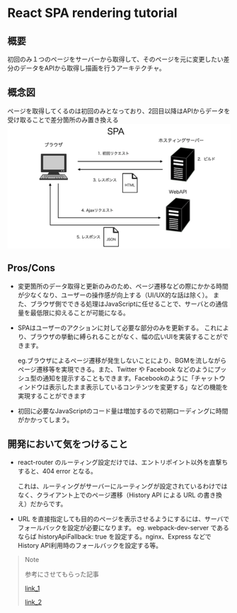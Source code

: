 # React SPA rendering tutorial

## 概要
初回のみ１つのページをサーバーから取得して、そのページを元に変更したい差分のデータをAPIから取得し描画を行うアーキテクチャ。

## 概念図
ページを取得してくるのは初回のみとなっており、2回目以降はAPIからデータを受け取ることで差分箇所のみ置き換える
![概念図](./SPA.png)

## Pros/Cons
- 変更箇所のデータ取得と更新のみのため、ページ遷移などの際にかかる時間が少なくなり、ユーザーの操作感が向上する（UI/UX的な話は除く）。
また、ブラウザ側でできる処理はJavaScriptに任せることで、サーバとの通信量を最低限に抑えることが可能になる。

- SPAはユーザーのアクションに対して必要な部分のみを更新する。
これにより、ブラウザの挙動に縛られることがなく、幅の広いUIを実装することができます。

  eg.ブラウザによるページ遷移が発生しないことにより、BGMを流しながらページ遷移等を実現できる。また、Twitter や Facebook などのようにプッシュ型の通知を提示することもできます。Facebookのように「チャットウィンドウは表示したまま表示しているコンテンツを変更する」などの機能を実現することができます

- 初回に必要なJavaScriptのコード量は増加するので初期ローディングに時間がかかってしまう。

## 開発において気をつけること
- react-router のルーティング設定だけでは、エントリポイント以外を直撃ちすると、404 error となる。

  これは、ルーティングがサーバーにルーティングが設定されているわけではなく、クライアント上でのページ遷移（History API による URL の書き換え）だからです。

- URL を直接指定しても目的のページを表示させるようにするには、サーバでフォールバックを設定が必要になります。
  eg. webpack-dev-server であるならば historyApiFallback: true を設定する。nginx、Express などで History API利用時のフォールバックを設定する等。

> Note
>
>参考にさせてもらった記事
>
>[link_1](https://zenn.dev/rinda_1994/articles/e6d8e3150b312d)
>
>[link_2](https://qiita.com/MasanobuAkiba/items/7adcfd5050150ac9ba36)
